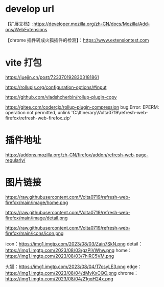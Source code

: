 <!--
 * @Author: fanjf
 * @Date: 2023-08-02 14:53:21
 * @LastEditTime: 2023-08-04 10:56:01
 * @LastEditors: fanjf
 * @FilePath: \refresh-web-firefox\docs\develop.md
 * @Description: 🎉🎉🎉
-->
# develop url
【扩展文档】:https://developer.mozilla.org/zh-CN/docs/Mozilla/Add-ons/WebExtensions 

【chrome 插件转成火狐插件的检测】：https://www.extensiontest.com

# vite 打包

https://juejin.cn/post/7233701928303181861

https://rollupjs.org/configuration-options/#input


https://github.com/vladshcherbin/rollup-plugin-copy


https://gitee.com/codercjx/rollup-plugin-compression
bug:Error: EPERM: operation not permitted, unlink 'C:\ltinerary\Volta0719\refresh-web-firefox\refresh-web-firefox.zip'

# 插件地址

https://addons.mozilla.org/zh-CN/firefox/addon/refresh-web-page-regularly/

# 图片链接
https://raw.githubusercontent.com/Volta0719/refresh-web-firefox/main/image/home.png

https://raw.githubusercontent.com/Volta0719/refresh-web-firefox/main/image/detail.png

https://raw.githubusercontent.com/Volta0719/refresh-web-firefox/main/icons/icon.png

icon：https://img1.imgtp.com/2023/08/03/Zain7SkN.png
detail：https://img1.imgtp.com/2023/08/03/gzPiVWhw.png
home：https://img1.imgtp.com/2023/08/03/7hiRC5VM.png

火狐：https://img1.imgtp.com/2023/08/04/T7csyLE3.png
edge：https://img1.imgtp.com/2023/08/04/dMvKxCQO.png
chrome：https://img1.imgtp.com/2023/08/04/21gqH24x.png
